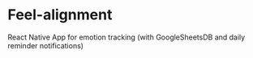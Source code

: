 # Feel-alignment
React Native App for emotion tracking (with GoogleSheetsDB and daily reminder notifications)
